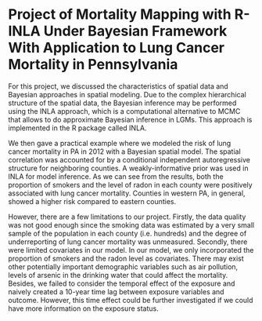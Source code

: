 # Project of Mortality Mapping with R-INLA Under Bayesian Framework With Application to Lung Cancer Mortality in Pennsylvania

For this project, we discussed the characteristics of spatial data and Bayesian approaches in spatial modeling. Due to the complex hierarchical structure of the spatial data, the Bayesian inference may be performed using the INLA approach, which is a computational alternative to MCMC that allows to do approximate Bayesian inference in LGMs. This approach is implemented in the R package called INLA.  

We then gave a practical example where we modeled the risk of lung cancer mortality in PA in 2012 with a Bayesian spatial model. The spatial correlation was accounted for by a conditional independent autoregressive structure for neighboring counties. A weakly-informative prior was used in INLA for model inference. As we can see from the results, both the proportion of smokers and the level of radon in each county were positively associated with lung cancer mortality. Counties in western PA, in general, showed a higher risk compared to eastern counties.  

However, there are a few limitations to our project. Firstly, the data quality was not good enough since the smoking data was estimated by a very small sample of the population in each county (i.e. hundreds) and the degree of underreporting of lung cancer mortality was unmeasured. Secondly, there were limited covariates in our model. In our model, we only incorporated the proportion of smokers and the radon level as covariates. There may exist other potentially important demographic variables such as air pollution, levels of arsenic in the drinking water that could affect the mortality. Besides, we failed to consider the temporal effect of the exposure and naively created a 10-year time lag between exposure variables and outcome. However, this time effect could be further investigated if we could have more information on the exposure status.

